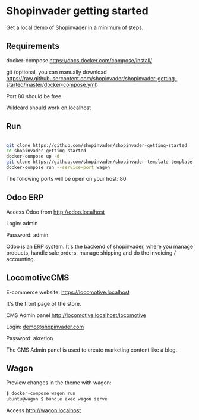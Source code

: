 # Shopinvader getting started

Get a local demo of Shopinvader in a minimum of steps.

## Requirements

docker-compose https://docs.docker.com/compose/install/

git (optional, you can manually download https://raw.githubusercontent.com/shopinvader/shopinvader-getting-started/master/docker-compose.yml)

Port 80 should be free.

Wildcard should work on localhost


## Run


```bash

git clone https://github.com/shopinvader/shopinvader-getting-started
cd shopinvader-getting-started
docker-compose up -d
git clone https://github.com/shopinvader/shopinvader-template template
docker-compose run --service-port wagon

```

The following ports will be open on your host: 80


## Odoo ERP

Access Odoo from http://odoo.localhost

Login: admin

Password: admin

Odoo is an ERP system. It's the backend of shopinvader, where you manage products, handle sale orders, manage shipping and do the invoicing / accounting.

## LocomotiveCMS

E-commerce website: https://locomotive.localhost

It's the front page of the store.

CMS Admin panel http://locomotive.localhost/locomotive

Login: demo@shopinvader.com

Password: akretion

The CMS Admin panel is used to create marketing content like a blog.

## Wagon

Preview changes in the theme with wagon:

```sh
$ docker-compose wagon run
ubuntu@wagon $ bundle exec wagon serve 
```
Access http://wagon.localhost
